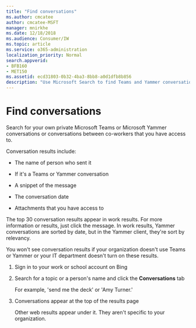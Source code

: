 ```yaml
---
title: "Find conversations"
ms.author: cmcatee
author: cmcatee-MSFT
manager: mnirkhe
ms.date: 12/18/2018
ms.audience: Consumer/IW
ms.topic: article
ms.service: o365-administration
localization_priority: Normal
search.appverid:
- BFB160
- MET150
ms.assetid: ecd31803-0b32-4ba3-8bb8-a0d1dfb8b856
description: "Use Microsoft Search to find Teams and Yammer conversations and the details that you'll see"
---
```


# Find conversations

Search for your own private Microsoft Teams or Microsoft Yammer conversations or conversations between co-workers that you have access to.
  
Conversation results include:
  
- The name of person who sent it
    
- If it's a Teams or Yammer conversation
    
- A snippet of the message
    
- The conversation date
    
- Attachments that you have access to
    
The top 30 conversation results appear in work results. For more information or results, just click the message. In work results, Yammer conversations are sorted by date, but in the Yammer client, they're sort by relevancy.
  
You won't see conversation results if your organization doesn't use Teams or Yammer or your IT department doesn't turn on these results.
  
1. Sign in to your work or school account on Bing
    
2. Search for a topic or a person's name and click the **Conversations** tab 
    
    For example, 'send me the deck' or 'Amy Turner.'
    
3. Conversations appear at the top of the results page
    
    Other web results appear under it. They aren't specific to your organization.
    


